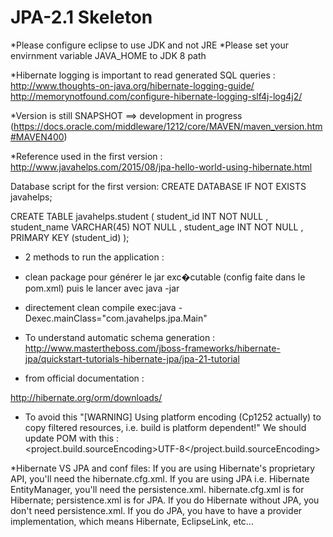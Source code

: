 # JPA-2.1 Skeleton

*Please configure eclipse to use JDK and not JRE
*Please set your envirnment variable JAVA_HOME to JDK 8 path


*Hibernate logging is important to read generated SQL queries :
http://www.thoughts-on-java.org/hibernate-logging-guide/
http://memorynotfound.com/configure-hibernate-logging-slf4j-log4j2/

*Version is still SNAPSHOT ==> development in progress (https://docs.oracle.com/middleware/1212/core/MAVEN/maven_version.htm#MAVEN400)

*Reference used in the first version :
http://www.javahelps.com/2015/08/jpa-hello-world-using-hibernate.html

Database script for the first version:
CREATE DATABASE IF NOT EXISTS javahelps;

CREATE  TABLE javahelps.student ( 
student_id INT NOT NULL ,
student_name VARCHAR(45) NOT NULL ,
student_age INT NOT NULL ,
PRIMARY KEY (student_id) );

* 2 methods to run the application :
* clean package pour générer le jar exc�cutable (config faite dans le pom.xml) puis le lancer avec java -jar
* directement clean compile exec:java -Dexec.mainClass="com.javahelps.jpa.Main"


* To understand automatic schema generation :
http://www.mastertheboss.com/jboss-frameworks/hibernate-jpa/quickstart-tutorials-hibernate-jpa/jpa-21-tutorial


* <!-- for JPA, use hibernate-entitymanager instead of hibernate-core --> from official documentation :
http://hibernate.org/orm/downloads/

* To avoid this "[WARNING] Using platform encoding (Cp1252 actually) to copy filtered resources, i.e. build is platform dependent!"
We should update POM with this : 		
<project.build.sourceEncoding>UTF-8</project.build.sourceEncoding>

*Hibernate VS JPA and conf files:
If you are using Hibernate's proprietary API, you'll need the hibernate.cfg.xml. 
If you are using JPA i.e. Hibernate EntityManager, you'll need the persistence.xml.
hibernate.cfg.xml is for Hibernate; persistence.xml is for JPA.
If you do Hibernate without JPA, you don't need persistence.xml.
If you do JPA, you have to have a provider implementation, which means Hibernate, EclipseLink, etc...